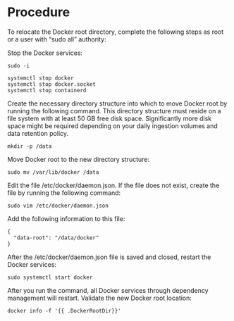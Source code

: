 # Procedure

To relocate the Docker root directory, complete the following steps as root or a user with “sudo all” authority:

Stop the Docker services:

```
sudo -i

systemctl stop docker
systemctl stop docker.socket
systemctl stop containerd
```

Create the necessary directory structure into which to move Docker root by running the following command. This directory structure must reside on a file system with at least 50 GB free disk space. Significantly more disk space might be required depending on your daily ingestion volumes and data retention policy.

```
mkdir -p /data
```

Move Docker root to the new directory structure:

```sudo mv /var/lib/docker /data```

Edit the file /etc/docker/daemon.json. If the file does not exist, create the file by running the following command:

```
sudo vim /etc/docker/daemon.json
```

Add the following information to this file:

```
{
  "data-root": "/data/docker"
}
```

After the /etc/docker/daemon.json file is saved and closed, restart the Docker services:

```
sudo systemctl start docker
```

After you run the command, all Docker services through dependency management will restart.
Validate the new Docker root location:

```
docker info -f '{{ .DockerRootDir}}'
```

